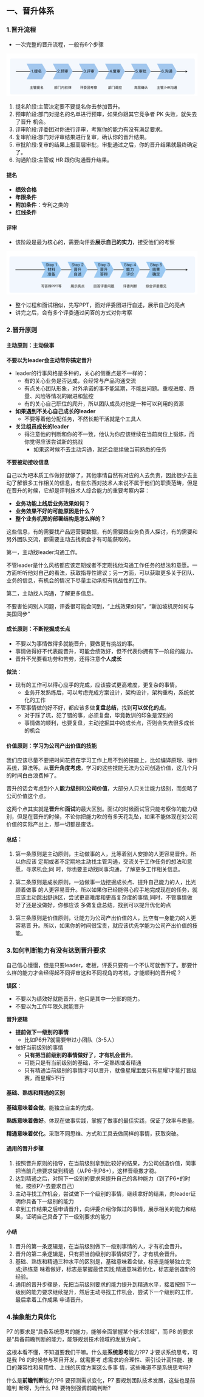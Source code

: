 ## 一、晋升体系

### 1.晋升流程

- 一次完整的晋升流程，一般有6个步骤

![](./images/step01.png)

1. 提名阶段:主管决定要不要提名你去参加晋升。
2. 预审阶段:部门对提名的名单进行预审，如果你跟其它竞争者 PK 失败，就失去了晋升 机会。
3. 评审阶段:评委团对你进行评审，考察你的能力有没有满足要求。
4. 复审阶段:部门对评审结果进行复审，确认你的晋升结果。
5. 审批阶段:复审的结果上报高层审批，审批通过之后，你的晋升结果就最终确定了。
6. 沟通阶段:主管或 HR 跟你沟通晋升结果。

#### 提名

- **绩效合格**
- **年限条件**
- **附加条件**：专利之类的
- **红线条件**

#### 评审

- 该阶段是最为核心的，需要向评委**展示自己的实力**，接受他们的考察

![](./images/step02.png)

- 整个过程和面试相似，先写PPT，面对评委团进行自述，展示自己的亮点
- 讲完之后，会有多个评委通过问答的方式对你考察

### 2.晋升原则

#### 主动原则：主动做事

**不要以为leader会主动帮你搞定晋升**

- leader的行事风格是多种的，关心的侧重点是不一样的：
  - 有的关心业务是否达成，会经常与产品沟通交流
  - 有点关心团队形象，对外承诺的事不能延期，不能出问题。重视进度、质量、风险等情况的跟进和监控
  - 有的关心自己职位的爬升，所以团队成员对他是一种可以利用的资源
- **如果遇到不关心自己成长的leader**
  - 不要等着他分配任务，不然长期干活就是个工具人
- **关注组员成长的leader**
  - 得注意他的判断和你的不一致，他认为你应该继续在当前岗位上锻炼，而你觉得应该尝试新的挑战
    - 如果这时候不去主动沟通，就还会继续做当前熟悉的任务



**不要被动接收信息**



自己以为吧本质工作做好就够了，其他事情自然有对应的人去负责，因此很少去主动了解很多工作相关的信息，有些东西对技术人来说不属于他们的职责范畴，但是在晋升的时候，它却是评判技术人综合能力的重要考察内容：

- **业务功能上线后业务效果如何？**
- **业务效果不好的可能原因是什么？**
- **整个业务机房的部署结构是怎么样的？**



这些信息，有的需要找产品运营要数据，有的需要跟业务负责人探讨，有的需要和另外团队交流，都需要主动去找机会才有可能获取的。



第一，主动找leader沟通工作。



不管leader是什么风格都应该定期或者不定期找他沟通工作任务的想法和意愿。一方面听听他对自己的看法，获取指导性建议；另一方面，可以获取更多关于团队、业务的信息，有机会的情况下尽量主动承担有挑战性的工作。



第二，主动找人沟通，了解更多信息。



不要害怕问别人问题，评委很可能会问到，“上线效果如何”，“新加坡机房如何与美国同步”



#### 成长原则：不断挖掘成长点

- 不要以为事情做得多就能晋升，要做更有挑战的事。
- 事情做得好不代表能晋升，可能会绩效好，但不代表你拥有下一阶段的能力。
- 晋升不光要看功劳和苦劳，还得注意**个人成长**

**做法**：

- 现有的工作可以得心应手的完成，应该尝试更高难度，更复杂的事情。
  - 业务开发熟练后，可以考虑完成方案设计，架构设计，架构重构，系统优化的工作
- 不管事情做的好不好，都应该多做**复盘总结**，找到**可以优化的点**。
  - 对于踩了坑，犯了错的事，必须复盘，毕竟教训的印象是深刻的
  - 事情做的顺利，也要复盘，主动挖掘其中的成长点，否则会失去很多成长的机会

#### 

#### 价值原则：学习为公司产出价值的技能



我们应该尽量不要把时间花费在学习工作上用不到的技能上，比如编译原理、操作系统，算法等。从**晋升角度考虑**，学习的这些技能无法为公司创造价值，这几个月的时间白白浪费掉了。



晋升的话会考虑到个人**能力级别**和**公司价值**，大部分人只关注能力级别，而忽略了公司价值这个点。



这两个点其实就是**晋升**和**面试**的最大区别。面试的时候面试官只能考察你的能力级别，但是在晋升的时候，不论你把能力吹的有多天花乱坠，如果不能体现在对公司价值的实际产出上，那一切都是废话。



#### **总结**：

1. 第一条原则是主动原则，主动做事的人，比等着别人安排的人更容易晋升。所以你应该 定期或者不定期地主动找主管沟通，交流关于工作任务的想法和意愿，寻求机会;同 时，你也要主动找同事沟通，了解更多工作相关信息。
2. 第二条原则是成长原则，一边做事一边挖掘成长点、提升自己能力的人，比光顾着做事 的人更容易晋升。所以如果你已经能得心应手地完成现在的任务，就应该主动跳出舒适区，尝试更高难度和更高复杂度的事情;同时，不管事情做好了还是没做好，你都应该
    多做复盘总结，找到可以提升优化的点

3. 第三条原则是价值原则，让能力为公司产出价值的人，比空有一身能力的人更容易晋 升。所以，如果你的时间很宝贵，就应该优先学能为公司产出价值的技能。

### 3.如何判断能力有没有达到晋升要求



自己信心慢慢，但是只要leader，老板，评委只要有一个不认可就倒下了。那要什么样的能力才会经得起不同评审这和不同视角的考核，才能顺利的晋升呢？



**误区**：

- 不要以为绩效好就能晋升，他只是其中一分部的能力。
- 不要以为工作年限久就能晋升

**晋升逻辑**

- **提前做下一级别的事情**
  - 比如P6升7就需要带过小团队（3-5人）
- 做好当前级别的事情
  - **只有把当前级别的事情做好了，才有机会晋升**。
  - 可能只是有当前级别的基础，不一定熟练或者精通
  - 只有精通当前级别的事情才可以晋升，就像星耀里面只有星耀1才能打晋级赛，而星耀5不行

#### **基础、熟练和精通的区别**

**基础意味着会做**。能独立自主的完成。

**熟练意味着做好**。体现在做事实践，掌握了做事的最佳实践，保证了效率与质量。

**精通意味着优化**。采取不同思维、方式和工具去做同样的事情，获取突破。

#### 通用的晋升步骤

1. 按照晋升原则的指导，在当前级别拿到比较好的结果，为公司创造价值，同事把当前几倍要求做到精通（从P6-到P6+），这样晋级撒才稳。
2. 达到精通之后，对照下一级别的要求来提升自己的各种能力（到了P6+的时候，按照P7-去要求自己）
3. 主动寻找工作机会，尝试做下一个级别的事情，继续拿好的结果，向leader证明你具备下一级别的能力
4. 拿到工作结果之后申请晋升，向评委介绍你做过的事情，展示相关的能力和结果，证明自己具备了下一级别要求的能力

#### 小结

1. 晋升的第一条逻辑是，在当前级别做下一级别事情的人，才有机会晋升。
2. 晋升的第二条逻辑是，只有把当前级别的事情做好了，才有机会晋升。
3. 基础、熟练和精通三种水平的区别是，基础意味着会做，标志是能够独立完成;熟练意 味着做好，标志是掌握最佳实践;精通意味着优化，标志是创造新的经验。
4. 通用的晋升步骤是，先把当前级别要求的能力提升到精通水平，接着按照下一级别的能力要求继续提升，然后主动寻找工作机会，尝试下一个级别的工作，最后拿着工作成果 申请晋升。


### 4.抽象能力具体化

P7 的要求是“具备系统思考的能力，能够全面掌握某个技术领域”，而 P8 的要求 是“具备前瞻判断的能力，能够规划技术领域的发展方向”。

这根本看不懂，不知道要我们干嘛。什么是**系统思考**能力?P7 才要求系统思考，可是我 P6 的时候参与项目开发，就需要考 虑需求的合理性、索引设计高性能、接口的兼容性和易用性、上线的灰度方案这么多事 情，这些难道不是系统思考吗?

什么是**前瞻判断**能力?P6 要预测需求变化，P7 要规划团队技术发展，这些也是前瞻判 断呀，为什么 P8 要特别强调前瞻判断?